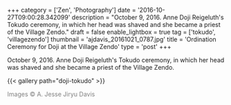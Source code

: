 +++
category = ['Zen', 'Photography']
date = '2016-10-27T09:00:28.342099'
description = "October 9, 2016. Anne Doji Reigeluth's Tokudo ceremony, in which her head was shaved and she became a priest of the Village Zendo."
draft = false
enable_lightbox = true
tag = ['tokudo', 'villagezendo']
thumbnail = 'ajdavis_20161021_0787.jpg'
title = 'Ordination Ceremony for Doji at the Village Zendo'
type = 'post'
+++

October 9, 2016. Anne Doji Reigeluth's Tokudo ceremony, in which her head was shaved and she became a priest of the Village Zendo.

{{< gallery path="doji-tokudo" >}}

<span style="color: gray">Images &copy; A. Jesse Jiryu Davis</span>
